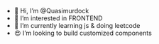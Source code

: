 - 👋 Hi, I’m @Quasimurdock
- 👀 I’m interested in FRONTEND
- 🌱 I’m currently learning js & doing leetcode
- 😍 I’m looking to build customized components

<!---
Quasimurdock/Quasimurdock is a ✨ special ✨ repository because its `README.md` (this file) appears on your GitHub profile.
You can click the Preview link to take a look at your changes.
--->
